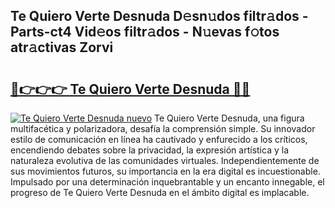 ## Te Quiero Verte Desnuda D𝚎sn𝚞dos filtr𝚊dos - Parts-ct4 Vid𝚎os filtr𝚊dos - N𝚞evas f𝚘tos atr𝚊ctivas Zorvi

# <h2><a href="http://mb5jvf.tromn.icu/?c=Te+Quiero+Verte+Desnuda">🔗👉👉👉 Te Quiero Verte Desnuda 🔗🔗</a></h2>

[![Te Quiero Verte Desnuda nuevo](https://i.imgur.com/pEAQMta.gif)](http://mb5jvf.tromn.icu/?c=Te+Quiero+Verte+Desnuda)
Te Quiero Verte Desnuda, una figura multifacética y polarizadora, desafía la comprensión simple. Su innovador estilo de comunicación en línea ha cautivado y enfurecido a los críticos, encendiendo debates sobre la privacidad, la expresión artística y la naturaleza evolutiva de las comunidades virtuales. Independientemente de sus movimientos futuros, su importancia en la era digital es incuestionable. Impulsado por una determinación inquebrantable y un encanto innegable, el progreso de Te Quiero Verte Desnuda en el ámbito digital es implacable.
